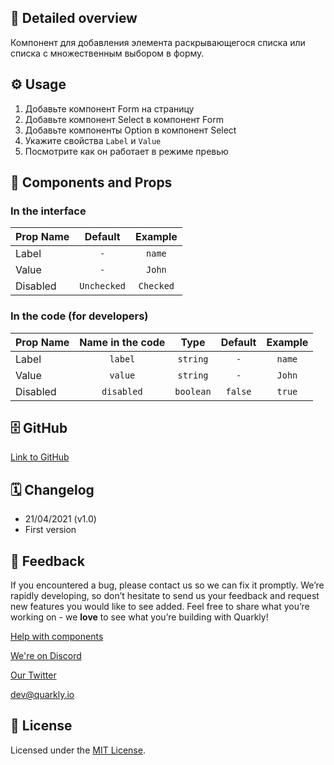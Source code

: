 ## 📖 Detailed overview

Компонент для добавления элемента раскрывающегося списка или списка с множественным выбором в форму.

## ⚙️ Usage

1.  Добавьте компонент Form на страницу
2.  Добавьте компонент Select в компонент Form
3.  Добавьте компоненты Option в компонент Select
4.  Укажите свойства `Label` и `Value`
5.  Посмотрите как он работает в режиме превью

## 🧩 Components and Props

### In the interface

| Prop Name |   Default   |  Example  |
| :-------- | :---------: | :-------: |
| Label     |     `-`     |  `name`   |
| Value     |     `-`     |  `John`   |
| Disabled  | `Unchecked` | `Checked` |

### In the code (for developers)

| Prop Name | Name in the code |   Type    | Default | Example |
| :-------- | :--------------: | :-------: | :-----: | :-----: |
| Label     |     `label`      | `string`  |   `-`   | `name`  |
| Value     |     `value`      | `string`  |   `-`   | `John`  |
| Disabled  |    `disabled`    | `boolean` | `false` | `true`  |

## 🗄 GitHub

[Link to GitHub](https://github.com/quarkly/community-kit/blob/master/src/Option/Option.js)

## 🗓 Changelog

-   21/04/2021 (v1.0)
-   First version

## 📮 Feedback

If you encountered a bug, please contact us so we can fix it promptly. We’re rapidly developing, so don’t hesitate to send us your feedback and request new features you would like to see added. Feel free to share what you’re working on - we **love** to see what you’re building with Quarkly!

[Help with components](https://community.quarkly.io/c/requests/11)

[We're on Discord](https://discord.gg/f9KhSMGX)

[Our Twitter](https://twitter.com/quarklyapp)

[dev@quarkly.io](mailto:dev@quarkly.io)

## 📝 License

Licensed under the [MIT License](https://raw.githubusercontent.com/quarkly/community-kit/master/LICENSE).
